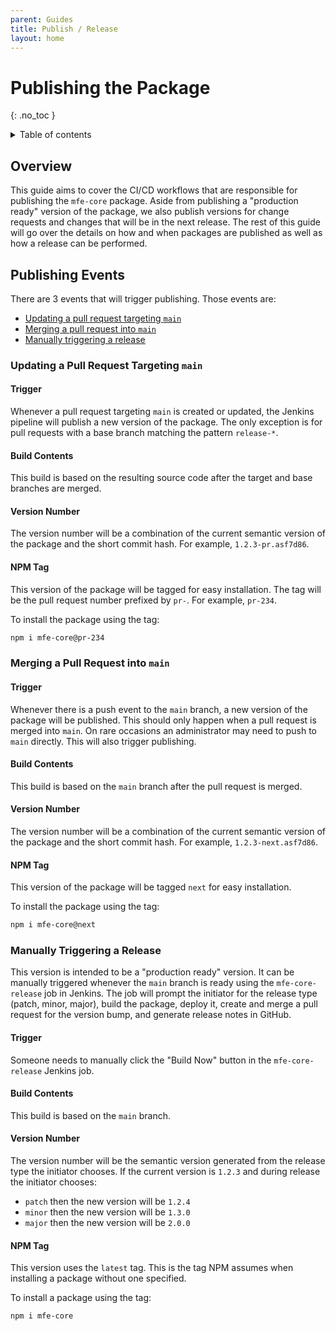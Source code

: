 ```yaml
---
parent: Guides
title: Publish / Release
layout: home
---
```


# Publishing the Package
{: .no_toc }

<details markdown="block">
  <summary>
    Table of contents
  </summary>
  {: .text-delta }
- TOC
{:toc}
</details>

## Overview

This guide aims to cover the CI/CD workflows that are responsible for publishing
the `mfe-core` package. Aside from publishing a "production ready" version of the
package, we also publish versions for change requests and changes that will be
in the next release. The rest of this guide will go over the details on how and
when packages are published as well as how a release can be performed.

## Publishing Events

There are 3 events that will trigger publishing. Those events are:

* [Updating a pull request targeting `main`](#updating-a-pull-request-targeting-main)
* [Merging a pull request into `main`](#merging-a-pull-request-into-main)
* [Manually triggering a release](#manually-triggering-a-release)

### Updating a Pull Request Targeting `main`

#### Trigger

Whenever a pull request targeting `main` is created or updated, the Jenkins
pipeline will publish a new version of the package. The only exception is for pull
requests with a base branch matching the pattern `release-*`.

#### Build Contents

This build is based on the resulting source code after the target and base branches
are merged.

#### Version Number

The version number will be a combination of the current semantic version of the
package and the short commit hash. For example, `1.2.3-pr.asf7d86`.

#### NPM Tag

This version of the package will be tagged for easy installation. The tag will
be the pull request number prefixed by `pr-`. For example, `pr-234`.

To install the package using the tag:
```bash
npm i mfe-core@pr-234
```

### Merging a Pull Request into `main`

#### Trigger

Whenever there is a push event to the `main` branch, a new version of the package
will be published. This should only happen when a pull request is merged into
`main`. On rare occasions an administrator may need to push to `main` directly. This
will also trigger publishing.

#### Build Contents

This build is based on the `main` branch after the pull request is merged.

#### Version Number

The version number will be a combination of the current semantic version of the
package and the short commit hash. For example, `1.2.3-next.asf7d86`.

#### NPM Tag

This version of the package will be tagged `next` for easy installation.

To install the package using the tag:
```bash
npm i mfe-core@next
```

### Manually Triggering a Release

This version is intended to be a "production ready" version. It can be manually
triggered whenever the `main` branch is ready using the `mfe-core-release` job in
Jenkins. The job will prompt the initiator for the release type (patch, minor,
major), build the package, deploy it, create and merge a pull request for the
version bump, and generate release notes in GitHub.

#### Trigger

Someone needs to manually click the "Build Now" button in the `mfe-core-release`
Jenkins job.

#### Build Contents

This build is based on the `main` branch.

#### Version Number

The version number will be the semantic version generated from the release type
the initiator chooses. If the current version is `1.2.3` and during release the
initiator chooses:

* `patch` then the new version will be `1.2.4`
* `minor` then the new version will be `1.3.0`
* `major` then the new version will be `2.0.0`

#### NPM Tag

This version uses the `latest` tag. This is the tag NPM assumes when installing
a package without one specified.

To install a package using the tag:
```bash
npm i mfe-core
```
